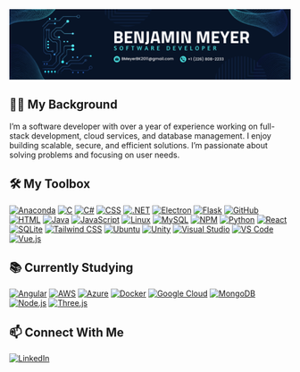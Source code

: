 <img src="https://github.com/Benjamin-Meyer-Dev/Benjamin-Meyer-Dev/blob/main/Contact Banner.png" alt="Contact Banner" />

<h2>👨‍💻 My Background</h2>
<p>I’m a software developer with over a year of experience working on full-stack development, cloud services, and database management. I enjoy building scalable, secure, and efficient solutions. I’m passionate about solving problems and focusing on user needs.</p>

<h2>🛠️ My Toolbox</h2>
<a href="https://www.anaconda.com" target="_blank"><img src="https://skillicons.dev/icons?i=anaconda" alt="Anaconda" /></a>
<a href="https://www.iso.org/standard/74528.html" target="_blank"><img src="https://skillicons.dev/icons?i=c" alt="C" /></a>
<a href="https://learn.microsoft.com/en-us/dotnet/csharp/" target="_blank"><img src="https://skillicons.dev/icons?i=cs" alt="C#" /></a>
<a href="https://developer.mozilla.org/en-US/docs/Web/CSS" target="_blank"><img src="https://skillicons.dev/icons?i=css" alt="CSS" /></a>
<a href="https://dotnet.microsoft.com/" target="_blank"><img src="https://skillicons.dev/icons?i=dotnet" alt=".NET" /></a>
<a href="https://www.electronjs.org/" target="_blank"><img src="https://skillicons.dev/icons?i=electron" alt="Electron" /></a>
<a href="https://flask.palletsprojects.com/" target="_blank"><img src="https://skillicons.dev/icons?i=flask" alt="Flask" /></a>
<a href="https://github.com/" target="_blank"><img src="https://skillicons.dev/icons?i=github" alt="GitHub" /></a>
<a href="https://developer.mozilla.org/en-US/docs/Web/HTML" target="_blank"><img src="https://skillicons.dev/icons?i=html" alt="HTML" /></a>
<a href="https://www.java.com/" target="_blank"><img src="https://skillicons.dev/icons?i=java" alt="Java" /></a>
<a href="https://developer.mozilla.org/en-US/docs/Web/JavaScript" target="_blank"><img src="https://skillicons.dev/icons?i=js" alt="JavaScript" /></a>
<a href="https://www.linux.org/" target="_blank"><img src="https://skillicons.dev/icons?i=linux" alt="Linux" /></a>
<a href="https://www.mysql.com/" target="_blank"><img src="https://skillicons.dev/icons?i=mysql" alt="MySQL" /></a>
<a href="https://www.npmjs.com/" target="_blank"><img src="https://skillicons.dev/icons?i=npm" alt="NPM" /></a>
<a href="https://www.python.org/" target="_blank"><img src="https://skillicons.dev/icons?i=py" alt="Python" /></a>
<a href="https://react.dev/" target="_blank"><img src="https://skillicons.dev/icons?i=react" alt="React" /></a>
<a href="https://www.sqlite.org/" target="_blank"><img src="https://skillicons.dev/icons?i=sqlite" alt="SQLite" /></a>
<a href="https://tailwindcss.com/" target="_blank"><img src="https://skillicons.dev/icons?i=tailwind" alt="Tailwind CSS" /></a>
<a href="https://ubuntu.com/" target="_blank"><img src="https://skillicons.dev/icons?i=ubuntu" alt="Ubuntu" /></a>
<a href="https://unity.com/" target="_blank"><img src="https://skillicons.dev/icons?i=unity" alt="Unity" /></a>
<a href="https://visualstudio.microsoft.com/" target="_blank"><img src="https://skillicons.dev/icons?i=visualstudio" alt="Visual Studio" /></a>
<a href="https://code.visualstudio.com/" target="_blank"><img src="https://skillicons.dev/icons?i=vscode" alt="VS Code" /></a>
<a href="https://vuejs.org/" target="_blank"><img src="https://skillicons.dev/icons?i=vue" alt="Vue.js" /></a>

<h2>📚 Currently Studying</h2>
<a href="https://angular.io/" target="_blank"><img src="https://skillicons.dev/icons?i=angular" alt="Angular" /></a>
<a href="https://aws.amazon.com/" target="_blank"><img src="https://skillicons.dev/icons?i=aws" alt="AWS" /></a>
<a href="https://azure.microsoft.com/" target="_blank"><img src="https://skillicons.dev/icons?i=azure" alt="Azure" /></a>
<a href="https://www.docker.com/" target="_blank"><img src="https://skillicons.dev/icons?i=docker" alt="Docker" /></a>
<a href="https://cloud.google.com/" target="_blank"><img src="https://skillicons.dev/icons?i=gcp" alt="Google Cloud" /></a>
<a href="https://www.mongodb.com/" target="_blank"><img src="https://skillicons.dev/icons?i=mongodb" alt="MongoDB" /></a>
<a href="https://nodejs.org/" target="_blank"><img src="https://skillicons.dev/icons?i=nodejs" alt="Node.js" /></a>
<a href="https://threejs.org/" target="_blank"><img src="https://skillicons.dev/icons?i=threejs" alt="Three.js" /></a>

<h2>📫 Connect With Me</h2>
<a href="https://www.linkedin.com/in/benjamin-meyer-33618833a" target="_blank"><img src="https://skillicons.dev/icons?i=linkedin" alt="LinkedIn" /></a>
